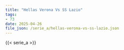 ```yaml
---
title: "Hellas Verona Vs SS Lazio"
tags:
- 73
date: 2025-04-26
file_json: /serie_a/hellas-verona-vs-ss-lazio.json
---
```


{{< serie_a >}}
